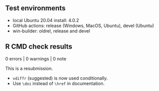 ## Test environments

* local Ubuntu 20.04 install: 4.0.2
* GitHub actions: release (Windows, MacOS, Ubuntu), devel (Ubuntu)
* win-builder: oldrel, release and devel

## R CMD check results

0 errors | 0 warnings | 0 note

This is a resubmission.

* `vdiffr` (suggested) is now used conditionally.
* Use `\doi` instead of `\href` in documentation.
